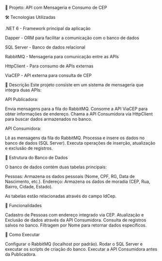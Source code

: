 📌 Projeto: API com Mensageria e Consumo de CEP

🛠️ Tecnologias Utilizadas

.NET 6 - Framework principal da aplicação

Dapper - ORM para facilitar a comunicação com o banco de dados

SQL Server - Banco de dados relacional

RabbitMQ - Mensageria para comunicação entre as APIs

HttpClient - Para consumo de APIs externas

ViaCEP - API externa para consulta de CEP

📖 Descrição
Este projeto consiste em um sistema de mensageria que integra duas APIs:

API Publicadora:

Envia mensagens para a fila do RabbitMQ.
Consome a API ViaCEP para obter informações de endereço.
Chama a API Consumidora via HttpClient para buscar dados armazenados no banco.

API Consumidora:

Lê as mensagens da fila do RabbitMQ.
Processa e insere os dados no banco de dados (SQL Server).
Executa operações de inserção, atualização e exclusão de registros.

📂 Estrutura do Banco de Dados

O banco de dados contém duas tabelas principais:

Pessoas: Armazena os dados pessoais (Nome, CPF, RG, Data de Nascimento, etc.).
Endereço: Armazena os dados de moradia (CEP, Rua, Bairro, Cidade, Estado).

As tabelas estão relacionadas através do campo IdCep.

🚀 Funcionalidades

Cadastro de Pessoas com endereço integrado via CEP.
Atualização e Exclusão de dados através da API Consumidora.
Consulta de registros salvos no banco.
Filtragem por Nome para retornar dados específicos.

🔧 Como Executar

Configurar o RabbitMQ (localhost por padrão).
Rodar o SQL Server e executar os scripts de criação do banco.
Executar a API Consumidora antes da Publicadora.
